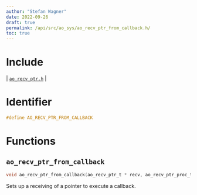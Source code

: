 ```yaml
---
author: "Stefan Wagner"
date: 2022-09-26
draft: true
permalink: /api/src/ao_sys/ao_recv_ptr_from_callback.h/
toc: true
---
```


# Include

| [`ao_recv_ptr.h`](ao_recv_ptr.h.md) |

# Identifier

```c
#define AO_RECV_PTR_FROM_CALLBACK
```

# Functions

## `ao_recv_ptr_from_callback`

```c
void ao_recv_ptr_from_callback(ao_recv_ptr_t * recv, ao_recv_ptr_proc_t callback);
```

Sets up a receiving of a pointer to execute a callback.
